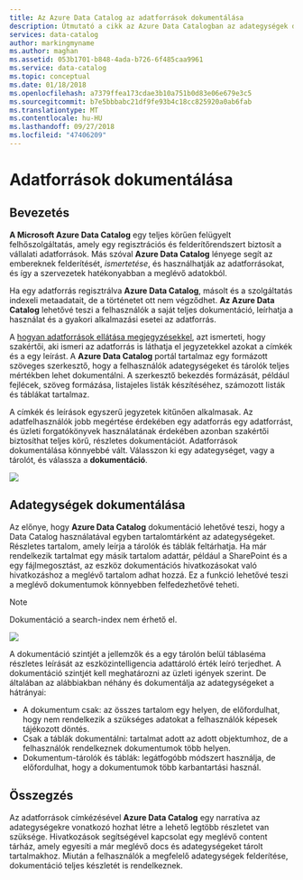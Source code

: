 ```yaml
---
title: Az Azure Data Catalog az adatforrások dokumentálása
description: Útmutató a cikk az Azure Data Catalogban az adategységek dokumentálása kiemelése.
services: data-catalog
author: markingmyname
ms.author: maghan
ms.assetid: 053b1701-b848-4ada-b726-6f485caa9961
ms.service: data-catalog
ms.topic: conceptual
ms.date: 01/18/2018
ms.openlocfilehash: a7379ffea173cdae3b10a751b0d83e06e679e3c5
ms.sourcegitcommit: b7e5bbbabc21df9fe93b4c18cc825920a0ab6fab
ms.translationtype: MT
ms.contentlocale: hu-HU
ms.lasthandoff: 09/27/2018
ms.locfileid: "47406209"
---
```

# <a name="document-data-sources"></a>Adatforrások dokumentálása
## <a name="introduction"></a>Bevezetés
**A Microsoft Azure Data Catalog** egy teljes körűen felügyelt felhőszolgáltatás, amely egy regisztrációs és felderítőrendszert biztosít a vállalati adatforrások. Más szóval **Azure Data Catalog** lényege segít az embereknek felderítését, *ismertetése*, és használhatják az adatforrásokat, és így a szervezetek hatékonyabban a meglévő adatokból.

Ha egy adatforrás regisztrálva **Azure Data Catalog**, másolt és a szolgáltatás indexeli metaadatait, de a történetet ott nem végződhet. **Az Azure Data Catalog** lehetővé teszi a felhasználók a saját teljes dokumentáció, leírhatja a használat és a gyakori alkalmazási esetei az adatforrás.

A [hogyan adatforrások ellátása megjegyzésekkel](data-catalog-how-to-annotate.md), azt ismerteti, hogy szakértői, aki ismeri az adatforrás is láthatja el jegyzetekkel azokat a címkék és a egy leírást. A **Azure Data Catalog** portál tartalmaz egy formázott szöveges szerkesztő, hogy a felhasználók adategységeket és tárolók teljes mértékben lehet dokumentálni. A szerkesztő bekezdés formázását, például fejlécek, szöveg formázása, listajeles listák készítéséhez, számozott listák és táblákat tartalmaz.

A címkék és leírások egyszerű jegyzetek kitűnően alkalmasak. Az adatfelhasználók jobb megértése érdekében egy adatforrás egy adatforrást, és üzleti forgatókönyvek használatának érdekében azonban szakértői biztosíthat teljes körű, részletes dokumentációt. Adatforrások dokumentálása könnyebbé vált. Válasszon ki egy adategységet, vagy a tárolót, és válassza a **dokumentáció**.

![](media/data-catalog-documentation/data-catalog-documentation.png)

## <a name="documenting-data-assets"></a>Adategységek dokumentálása
Az előnye, hogy **Azure Data Catalog** dokumentáció lehetővé teszi, hogy a Data Catalog használatával egyben tartalomtárként az adategységeket. Részletes tartalom, amely leírja a tárolók és táblák feltárhatja. Ha már rendelkezik tartalmat egy másik tartalom adattár, például a SharePoint és a egy fájlmegosztást, az eszköz dokumentációs hivatkozásokat való hivatkozáshoz a meglévő tartalom adhat hozzá. Ez a funkció lehetővé teszi a meglévő dokumentumok könnyebben felfedezhetővé teheti.

> [!NOTE]
> Dokumentáció a search-index nem érhető el.
>
>

![](media/data-catalog-documentation/data-catalog-documentation2.png)

A dokumentáció szintjét a jellemzők és a egy tárolón belül táblaséma részletes leírását az eszközintelligencia adattároló érték leíró terjedhet. A dokumentáció szintjét kell meghatározni az üzleti igények szerint. De általában az alábbiakban néhány és dokumentálja az adategységeket a hátrányai:

* A dokumentum csak: az összes tartalom egy helyen, de előfordulhat, hogy nem rendelkezik a szükséges adatokat a felhasználók képesek tájékozott döntés.
* Csak a táblák dokumentálni: tartalmat adott az adott objektumhoz, de a felhasználók rendelkeznek dokumentumok több helyen.
* Dokumentum-tárolók és táblák: legátfogóbb módszert használja, de előfordulhat, hogy a dokumentumok több karbantartási használ.

## <a name="summary"></a>Összegzés
Az adatforrások címkézésével **Azure Data Catalog** egy narratíva az adategységekre vonatkozó hozhat létre a lehető legtöbb részletet van szüksége.  Hivatkozások segítségével kapcsolat egy meglévő content tárház, amely egyesíti a már meglévő docs és adategységeket tárolt tartalmakhoz. Miután a felhasználók a megfelelő adategységek felderítése, dokumentáció teljes készletét is rendelkeznek.
